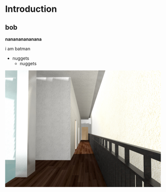 # Introduction

## bob 

**nanananananana**

i am batman

* nuggets
  * nuggets

![level3](./imgs/level3.jpg)



